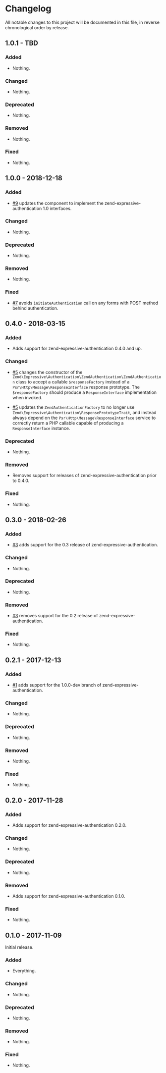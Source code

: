 # Changelog

All notable changes to this project will be documented in this file, in reverse chronological order by release.

## 1.0.1 - TBD

### Added

- Nothing.

### Changed

- Nothing.

### Deprecated

- Nothing.

### Removed

- Nothing.

### Fixed

- Nothing.

## 1.0.0 - 2018-12-18

### Added

- [#9](https://github.com/zendframework/zend-expressive-authentication-zendauthentication/pull/9) updates the component to implement the zend-expressive-authentication 1.0 interfaces.

### Changed

- Nothing.

### Deprecated

- Nothing.

### Removed

- Nothing.

### Fixed

- [#7](https://github.com/zendframework/zend-expressive-authentication-zendauthentication/pull/7) avoids `initiateAuthentication` call on any forms with POST method behind authentication.

## 0.4.0 - 2018-03-15

### Added

- Adds support for zend-expressive-authentication 0.4.0 and up.

### Changed

- [#5](https://github.com/zendframework/zend-expressive-authentication-zendauthentication/pull/5)
  changes the constructor of the `Zend\Expressive\Authentication\ZendAuthentication\ZendAuthentication`
  class to accept a callable `$responseFactory` instead of a
  `Psr\Http\Message\ResponseInterface` response prototype. The
  `$responseFactory` should produce a `ResponseInterface` implementation when
  invoked.

- [#5](https://github.com/zendframework/zend-expressive-authentication-zendauthentication/pull/5)
  updates the `ZendAuthenticationFactory` to no longer use
  `Zend\Expressive\Authentication\ResponsePrototypeTrait`, and instead always
  depend on the `Psr\Http\Message\ResponseInterface` service to correctly return
  a PHP callable capable of producing a `ResponseInterface` instance.

### Deprecated

- Nothing.

### Removed

- Removes support for releases of zend-expressive-authentication prior to 0.4.0.

### Fixed

- Nothing.

## 0.3.0 - 2018-02-26

### Added

- [#3](https://github.com/zendframework/zend-expressive-authentication-zendauthentication/pull/3)
  adds support for the 0.3 release of zend-expressive-authentication.

### Changed

- Nothing.

### Deprecated

- Nothing.

### Removed

- [#3](https://github.com/zendframework/zend-expressive-authentication-zendauthentication/pull/3)
  removes support for the 0.2 release of zend-expressive-authentication.

### Fixed

- Nothing.

## 0.2.1 - 2017-12-13

### Added

- [#1](https://github.com/zendframework/zend-expressive-authentication-zendauthentication/pull/1)
  adds support for the 1.0.0-dev branch of zend-expressive-authentication.

### Changed

- Nothing.

### Deprecated

- Nothing.

### Removed

- Nothing.

### Fixed

- Nothing.

## 0.2.0 - 2017-11-28

### Added

- Adds support for zend-expressive-authentication 0.2.0.

### Changed

- Nothing.

### Deprecated

- Nothing.

### Removed

- Adds support for zend-expressive-authentication 0.1.0.

### Fixed

- Nothing.

## 0.1.0 - 2017-11-09

Initial release.

### Added

- Everything.

### Changed

- Nothing.

### Deprecated

- Nothing.

### Removed

- Nothing.

### Fixed

- Nothing.

